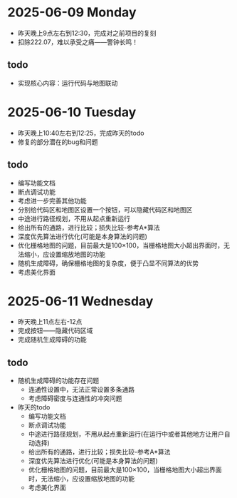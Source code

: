 # 2025-06-09 Monday

- 昨天晚上9点左右到12:30，完成对之前项目的复刻
- 扣除222.07，难以承受之痛——警钟长鸣！

## todo

- 实现核心内容：运行代码与地图联动

# 2025-06-10 Tuesday

- 昨天晚上10:40左右到12:25，完成昨天的todo
- 修复的部分潜在的bug和问题

## todo

- 编写功能文档
- 断点调试功能
- 考虑进一步完善其他功能
- 分别给代码区和地图区设置一个按钮，可以隐藏代码区和地图区
- 中途进行路径规划，不用从起点重新运行
- 给出所有的通路，进行比较；损失比较-参考A*算法
- 深度优先算法进行优化(可能是本身算法的问题)
- 优化栅格地图的问题，目前最大是100×100，当栅格地图大小超出界面时，无法缩小，应设置缩放地图的功能
- 随机生成障碍，确保栅格地图的复杂度，便于凸显不同算法的优势
- 考虑美化界面

# 2025-06-11 Wednesday

- 昨天晚上11点左右-12点
- 完成按钮——隐藏代码区域
- 完成随机生成障碍的功能

## todo 
- 随机生成障碍的功能存在问题
    - 连通性设置中，无法正常设置多条通路
    - 考虑障碍密度与连通性的冲突问题
- 昨天的todo
    - 编写功能文档
    - 断点调试功能
    - 中途进行路径规划，不用从起点重新运行(在运行中或者其他地方让用户自动选择)
    - 给出所有的通路，进行比较；损失比较-参考A*算法
    - 深度优先算法进行优化(可能是本身算法的问题)
    - 优化栅格地图的问题，目前最大是100×100，当栅格地图大小超出界面时，无法缩小，应设置缩放地图的功能
    - 考虑美化界面
